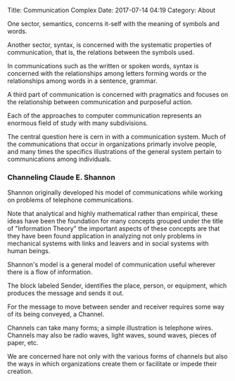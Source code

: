 Title: Communication Complex
Date: 2017-07-14 04:19
Category: About

One sector, semantics, concerns it-self with the meaning of symbols and words.

Another sector, syntax, is concerned with the systematic properties of communication, that is, the relations between the symbols used.

In communications such as the written or spoken words, syntax is concerned with the relationships among letters forming words or the relationships among words in a sentence, grammar.

A third part of communication is concerned with pragmatics and focuses on the relationship between communication and purposeful action.

Each of the approaches to computer communication represents an enormous field of study with many subdivisions.

The central question here is cern in with a communication system. Much of the communications that occur in organizations primarly involve people, and many times the specifics illustrations of the general system pertain to communications among individuals.

### Channeling Claude E. Shannon

Shannon originally developed his model of communications while working on problems of telephone communications.

Note that analytical and highly mathematical rather than empirical, these ideas have been the foundation for many concepts grouped under the title of "Information Theory" the important aspects of these concepts are that they have been found application in analyzing not only problems in mechanical systems with links and leavers and in social systems with human beings.

Shannon's model is a general model of communication useful wherever there is a flow of information.

The block labeled Sender, identifies the place, person, or equipment, which produces the message and sends it out.

For the message to move between sender and receiver requires some way of its being conveyed, a Channel.

Channels can take many forms; a simple illustration is telephone wires. Channels may also be radio waves, light waves, sound waves, pieces of paper, etc.

We are concerned hare not only with the various forms of channels but also the ways in which organizations create them or facilitate or impede their creation.